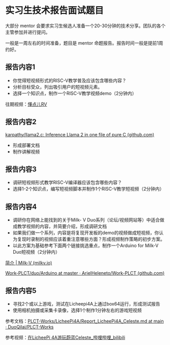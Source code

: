 # 实习生技术报告面试题目

大部分 mentor 会要求实习生候选人准备一个20-30分钟的技术分享。团队的各个主管参加并进行提问。

一般是一周左右的时间准备，题目是 mentor 命题报告。报告时间一般是提前1周约好。

## 报告内容1

- 你觉得短视频形式的RISC-V教学普及应该包含哪些内容？
- 分析目标受众，列出吸引用户的短视频元素。
- 选择一个知识点，制作一个RISC-V教学视频demo（2分钟内）

往期视频：[懂点儿RV](https://www.bilibili.com/video/BV1sm421g7YP)
## 报告内容2

[karpathy/llama2.c: Inference Llama 2 in one file of pure C (github.com)](https://github.com/karpathy/llama2.c)

- 形成部署文档
- 制作讲解视频

## 报告内容3

- 调研短视频形式教学RISC-V编译器应该包含哪些内容？
- 选择1-2个知识点，编写短视频脚本并制作1个RISC-V教学短视频（2分钟内）

## 报告内容4

- 调研你在网络上能找到的关于Milk- V Duo系列（论坛/视频网站等）中适合做成教学视频的内容，并简要介绍，形成调研文档
- 如果我们做一个系列，内容是将复现开发板的demo的视频做成短视频，你认为复现时录制的视频应该着重注意哪些方面？形成视频制作策略的初步方案。
- 以此方案为基础参考下面两个链接挑选重点，制作一个Arduino for Milk-V Duo短视频（2分钟内）

[简介 | Milk-V (milkv.io)](https://milkv.io/zh/docs/duo/getting-started/arduino)

[Work-PLCT/duo/Arduino at master · ArielHeleneto/Work-PLCT (github.com)](https://github.com/ArielHeleneto/Work-PLCT/tree/master/duo/Arduino)

## 报告内容5

- 寻找2个或以上游戏，测试在Licheepi4A上通过box64运行，形成测试报告
- 使用相机拍摄或采集卡录像，选择1个制作1分钟左右的游戏短视频

参考文档：[PLCT-Works/LicheePi4A/Report_LicheePi4A_Celeste.md at main · DuoQilai/PLCT-Works](https://github.com/DuoQilai/PLCT-Works/blob/main/LicheePi4A/Report_LicheePi4A_Celeste.md)

参考视频：[在LicheePi 4A游玩蔚蓝Celeste_哔哩哔哩_bilibili](https://www.bilibili.com/video/BV1HQStY1EsS/?spm_id_from=333.999.0.0&vd_source=417238cd96b1b549d14bcb35a9da3cf0)
